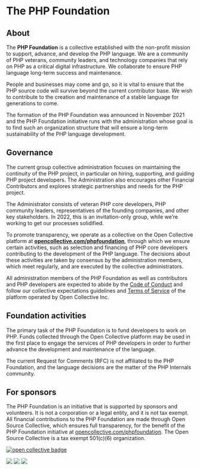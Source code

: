 # The PHP Foundation

## About

The **PHP Foundation** is a collective established with the non-profit mission to support, advance, and develop the PHP language. We are a community of PHP veterans, community leaders, and technology companies that rely on PHP as a critical digital infrastructure. We collaborate to ensure PHP language long-term success and maintenance. 

People and businesses may come and go, so it is vital to ensure that the PHP source code will survive beyond the current contributor base. We wish to contribute to the creation and maintenance of a stable language for generations to come. 

The formation of the PHP Foundation was announced in November 2021 and the PHP Foundation initiative runs with the administration whose goal is to find such an organization structure that will ensure a long-term sustainability of the PHP language development.


## Governance

The current group collective administration focuses on maintaining the continuity of the PHP project, in particular on hiring, supporting, and guiding PHP project developers. The Administration also encourages other Financial Contributors and explores strategic partnerships and needs for the PHP project. 

The Administrator consists of veteran PHP core developers, PHP community leaders, representatives of the founding companies, and other key stakeholders. In 2022, this is an invitation-only group, while we’re working to get our processes solidified. 

To promote transparency, we operate as a collective on the Open Collective platform at **[opencollective.com/phpfoundation](https://opencollective.com/phpfoundation)**, through which we ensure certain activities, such as selection and financing of PHP core developers contributing to the development of the PHP language. The decisions about these activities are taken by consensus by the administration members, which meet regularly, and are executed by the collective administrators. 

All administration members of the PHP Foundation as well as contributors and PHP developers are expected to abide by the [Code of Conduct](https://github.com/ThePHPF/foundation/blob/main/code_of_conduct.md) and follow our collective expectations guidelines and [Terms of Service](https://opencollective.com/tos) of the platform operated by Open Collective Inc.


## Foundation activities

The primary task of the PHP Foundation is to fund developers to work on PHP. Funds collected through the Open Collective platform may be used in the first place to engage the services of PHP developers in order to further advance the development and maintenance of the language. 

The current Request for Comments (RFC) is not affiliated to the PHP Foundation, and the language decisions are the matter of the PHP Internals community.

## For sponsors

The PHP Foundation is an initiative that is supported by sponsors and volunteers.  It is not a corporation or a legal entity, and it is not tax exempt. All financial contributions to the PHP Foundation are made through Open Source Collective, which ensures full transparency, for the benefit of the PHP Foundation initiative at [opencollective.com/phpfoundation](https://opencollective.com/phpfoundation). The Open Source Collective is a tax exempt 501(c)(6) organization.

[<img alt="open collective badge" src="https://opencollective.com/phpfoundation/tiers/badge.svg">](https://opencollective.com/phpfoundation)

[<img src="https://opencollective.com/phpfoundation/tiers/sponsors.svg?avatarHeight=36&width=800&button=false" />](https://opencollective.com/phpfoundation)
[<img src="https://opencollective.com/phpfoundation/tiers/supporters.svg?avatarHeight=36&width=800&button=false" />](https://opencollective.com/phpfoundation)
[<img src="https://opencollective.com/phpfoundation/tiers/backers.svg?avatarHeight=36&width=800" />](https://opencollective.com/phpfoundation)

